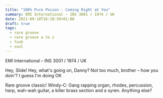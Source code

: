 ```yaml
---
title: "100% Pure Poison - Coming Right at You"
summary: EMI International – INS 3001 / 1974 / UK
date: 2021-09-18T16:10:59+01:00
draft: true
tags:
  - rare groove
  - rare groove a to z
  - funk
  - soul
---
```

EMI International – INS 3001 / 1974 / UK

Hey, Slide! Hey, what's going on, Danny? Not too much, brother – how you doin'? I guess I'm doing OK

Rare groove classic! 
Windy-C: Gang rapping organ, rhodes, percussion, harp, wah-wah guitar, a killer brass section and a syren. Anything else?
